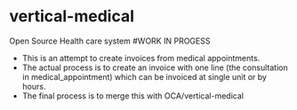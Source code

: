# vertical-medical
Open Source Health care system
#WORK IN PROGESS
* This is an attempt to create invoices from medical appointments. 
* The actual process is to create an invoice with one line (the consultation in medical_appointment) which can be invoiced at single unit or by hours.
* The final process is to merge this with OCA/vertical-medical

